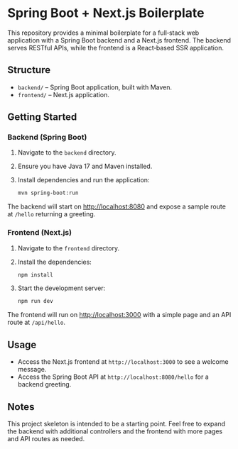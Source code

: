 # Spring Boot + Next.js Boilerplate  

This repository provides a minimal boilerplate for a full‑stack web application with a Spring Boot backend and a Next.js frontend. The backend serves RESTful APIs, while the frontend is a React‑based SSR application.  

## Structure  
- `backend/` – Spring Boot application, built with Maven.  
- `frontend/` – Next.js application.  

## Getting Started  

### Backend (Spring Boot)  
1. Navigate to the `backend` directory.  
2. Ensure you have Java 17 and Maven installed.  
3. Install dependencies and run the application:  

   ```bash  
   mvn spring-boot:run  
   ```  

The backend will start on [http://localhost:8080](http://localhost:8080) and expose a sample route at `/hello` returning a greeting.  

### Frontend (Next.js)  
1. Navigate to the `frontend` directory.  
2. Install the dependencies:  

   ```bash  
   npm install  
   ```  

3. Start the development server:  

   ```bash  
   npm run dev  
   ```  

The frontend will run on [http://localhost:3000](http://localhost:3000) with a simple page and an API route at `/api/hello`.  

## Usage  

- Access the Next.js frontend at `http://localhost:3000` to see a welcome message.  
- Access the Spring Boot API at `http://localhost:8080/hello` for a backend greeting.  

## Notes  

This project skeleton is intended to be a starting point. Feel free to expand the backend with additional controllers and the frontend with more pages and API routes as needed.
